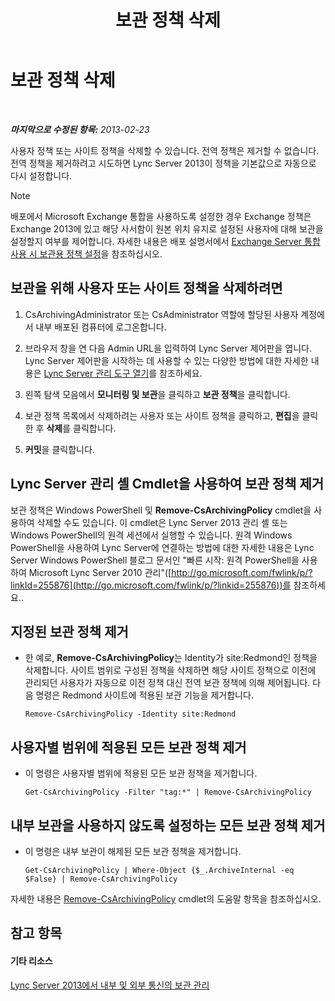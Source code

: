 ﻿---
title: 보관 정책 삭제
TOCTitle: 보관 정책 삭제
ms:assetid: 4739a691-41cc-4128-8bb8-6d5a4c02107a
ms:mtpsurl: https://technet.microsoft.com/ko-kr/library/Gg520989(v=OCS.15)
ms:contentKeyID: 49303513
ms.date: 08/10/2015
mtps_version: v=OCS.15
ms.translationtype: HT
---

# 보관 정책 삭제

 

_**마지막으로 수정된 항목:** 2013-02-23_

사용자 정책 또는 사이트 정책을 삭제할 수 있습니다. 전역 정책은 제거할 수 없습니다. 전역 정책을 제거하려고 시도하면 Lync Server 2013이 정책을 기본값으로 자동으로 다시 설정합니다.


> [!NOTE]
> 배포에서 Microsoft Exchange 통합을 사용하도록 설정한 경우 Exchange 정책은 Exchange 2013에 있고 해당 사서함이 원본 위치 유지로 설정된 사용자에 대해 보관을 설정할지 여부를 제어합니다. 자세한 내용은 배포 설명서에서 <A href="lync-server-2013-setting-up-policies-for-archiving-when-using-exchange-server-integration.md">Exchange Server 통합 사용 시 보관용 정책 설정</A>을 참조하십시오.



## 보관을 위해 사용자 또는 사이트 정책을 삭제하려면

1.  CsArchivingAdministrator 또는 CsAdministrator 역할에 할당된 사용자 계정에서 내부 배포된 컴퓨터에 로그온합니다.

2.  브라우저 창을 연 다음 Admin URL을 입력하여 Lync Server 제어판을 엽니다. Lync Server 제어판을 시작하는 데 사용할 수 있는 다양한 방법에 대한 자세한 내용은 [Lync Server 관리 도구 열기](lync-server-2013-open-lync-server-administrative-tools.md)를 참조하세요.

3.  왼쪽 탐색 모음에서 **모니터링 및 보관**을 클릭하고 **보관 정책**을 클릭합니다.

4.  보관 정책 목록에서 삭제하려는 사용자 또는 사이트 정책을 클릭하고, **편집**을 클릭한 후 **삭제**를 클릭합니다.

5.  **커밋**을 클릭합니다.

## Lync Server 관리 셸 Cmdlet을 사용하여 보관 정책 제거

보관 정책은 Windows PowerShell 및 **Remove-CsArchivingPolicy** cmdlet을 사용하여 삭제할 수도 있습니다. 이 cmdlet은 Lync Server 2013 관리 셸 또는 Windows PowerShell의 원격 세션에서 실행할 수 있습니다. 원격 Windows PowerShell을 사용하여 Lync Server에 연결하는 방법에 대한 자세한 내용은 Lync Server Windows PowerShell 블로그 문서인 "빠른 시작: 원격 PowerShell을 사용하여 Microsoft Lync Server 2010 관리"([http://go.microsoft.com/fwlink/p/?linkId=255876](http://go.microsoft.com/fwlink/p/?linkid=255876))를 참조하세요..

## 지정된 보관 정책 제거

  - 한 예로, **Remove-CsArchivingPolicy**는 Identity가 site:Redmond인 정책을 삭제합니다. 사이트 범위로 구성된 정책을 삭제하면 해당 사이트 정책으로 이전에 관리되던 사용자가 자동으로 이전 정책 대신 전역 보관 정책에 의해 제어됩니다. 다음 명령은 Redmond 사이트에 적용된 보관 기능을 제거합니다.
    
        Remove-CsArchivingPolicy -Identity site:Redmond

## 사용자별 범위에 적용된 모든 보관 정책 제거

  - 이 명령은 사용자별 범위에 적용된 모든 보관 정책을 제거합니다.
    
        Get-CsArchivingPolicy -Filter "tag:*" | Remove-CsArchivingPolicy

## 내부 보관을 사용하지 않도록 설정하는 모든 보관 정책 제거

  - 이 명령은 내부 보관이 해제된 모든 보관 정책을 제거합니다.
    
        Get-CsArchivingPolicy | Where-Object {$_.ArchiveInternal -eq $False} | Remove-CsArchivingPolicy

자세한 내용은 [Remove-CsArchivingPolicy](https://docs.microsoft.com/en-us/powershell/module/skype/Remove-CsArchivingPolicy) cmdlet의 도움말 항목을 참조하십시오.

## 참고 항목

#### 기타 리소스

[Lync Server 2013에서 내부 및 외부 통신의 보관 관리](lync-server-2013-managing-the-archiving-of-internal-and-external-communications.md)

